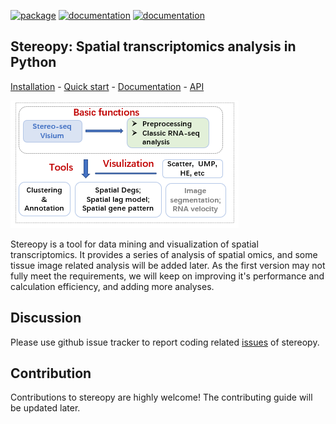 [![package](https://img.shields.io/static/v1?label=install&message=github&color=blue)](https://stereopy.readthedocs.io/en/latest/General/Installation.html) [![documentation](https://img.shields.io/github/stars/BGIResearch/stereopy?logo=GitHub&color=yellow)](https://img.shields.io/github/stars/BGIResearch/stereopy) [![documentation](https://img.shields.io/static/v1?label=docs&message=stereopy&color=green)](https://stereopy.readthedocs.io/en/latest/index.html)
## **Stereopy**: Spatial transcriptomics analysis in Python

[Installation](https://stereopy.readthedocs.io/en/latest/General/Installation.html) - [Quick start](https://stereopy.readthedocs.io/en/latest/Tutorials/quick_start.html) - [Documentation](https://stereopy.readthedocs.io/en/latest/index.html) - [API](https://stereopy.readthedocs.io/en/latest/api/index.html)

![Stereopy](https://github.com/BGIResearch/stereopy/blob/main/docs/source/_static/stereopy.PNG)

[comment]: <> (![Stereopy]&#40;./docs/source/_static/stereopy.PNG&#41;)

Stereopy is a tool for data mining and visualization of spatial transcriptomics. It provides a series of analysis of spatial omics, and some tissue image related analysis  will be added later. As the first version may not fully meet the requirements, we will keep on improving it's performance and calculation efficiency, and adding more analyses.

## Discussion 
Please use github issue tracker to report coding related [issues](https://github.com/BGIResearch/stereopy/issues) of stereopy.

## Contribution 
Contributions to stereopy are highly welcome! The contributing guide will be updated later.
